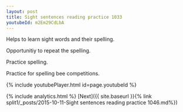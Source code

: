 ```yaml
---
layout: post
title: Sight sentences reading practice 1033
youtubeId: m2Em29CdLbA
---
```

 
 
Helps to learn sight words and their spelling.

Opportunitiy to repeat the spelling. 

Practice spelling. 
 
Practice for spelling bee competitions. 
 
{% include youtubePlayer.html id=page.youtubeId %}
 
 
{% include analytics.html %} 
[Next]({{ site.baseurl }}{% link  split1/_posts/2015-10-11-Sight sentences reading practice 1046.md%})
 
